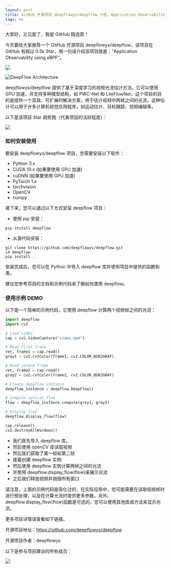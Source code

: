 ```yaml
---
layout: post
title: GitHub 开源项目 deepflowys/deepflow 介绍，Application Observability using eBPF
tags: Go
---
```


大家好，又见面了，我是 GitHub 精选君！

今天要给大家推荐一个 GitHub 开源项目 deepflowys/deepflow，该项目在 GitHub 有超过 0.5k Star，用一句话介绍该项目就是：“Application Observability using eBPF”。

![](https://raw.githubusercontent.com/deepflowys/deepflow/master/./docs/deepflow-logo.png)

![DeepFlow Architecture](https://raw.githubusercontent.com/deepflowys/deepflow/master/./docs/deepflow-architecture.png)

deepflowys/deepflow 提供了基于深度学习的视频光流估计方法。它可以使用 GPU 加速，并支持多种模型结构，如 PWC-Net 和 LiteFlowNet。这个项目的目的是提供一个高效、可扩展的解决方案，用于估计视频中两帧之间的光流。这种估计可以用于许多计算机视觉应用程序，如运动估计、目标跟踪、视频编辑等。


以下是该项目 Star 趋势图（代表项目的活跃程度）：

![](https://api.star-history.com/svg?repos=deepflowys/deepflow&type=Timeline)

### 如何安装使用

要安装 deepflowys/deepflow 项目，您需要安装以下软件：
- Python 3.x
- CUDA 10.x (如果要使用 GPU 加速)
- cuDNN (如果要使用 GPU 加速)
- PyTorch 1.x
- torchvision
- OpenCV
- numpy

接下来，您可以通过以下方式安装 deepflow 项目：
- 使用 pip 安装：
```
pip install deepflow
```
- 从源代码安装：
```
git clone https://github.com/deepflowys/deepflow.git
cd deepflow
pip install .
```

安装完成后，您可以在 Python 中导入 deepflow 库并使用项目中提供的函数和类。

建议您参考项目的文档和示例代码来了解如何使用 deepflow。


### 使用示例 DEMO

以下是一个简单的示例代码，它使用 deepflow 计算两个视频帧之间的光流：
```python
import deepflow
import cv2

# Load video
cap = cv2.VideoCapture("video.mp4")

# Read first frame
ret, frame1 = cap.read()
gray1 = cv2.cvtColor(frame1, cv2.COLOR_BGR2GRAY)

# Read second frame
ret, frame2 = cap.read()
gray2 = cv2.cvtColor(frame2, cv2.COLOR_BGR2GRAY)

# Create deepflow instance
deepflow_instance = deepflow.DeepFlow()

# Compute optical flow
flow = deepflow_instance.compute(gray1, gray2)

# Display flow
deepflow.display_flow(flow)

cap.release()
cv2.destroyAllWindows()
```

- 我们首先导入 deepflow 库。
- 然后使用 openCV 库读取视频
- 然后我们获取了第一帧和第二帧
- 接着创建 deepflow 实例
- 然后使用 deepflow 实例计算两帧之间的光流
- 并使用 deepflow.display_flow(flow)来展示光流
- 之后我们释放视频并销毁所有窗口

请注意，上面的示例代码是简化过的，在实际应用中，您可能需要在读取视频帧时进行预处理，以及在计算光流时提供更多参数。另外, deepflow.display_flow(flow)函数是可选的，您可以使用其他库或方法来显示光流。


更多项目详情请查看如下链接。

开源项目地址：https://github.com/deepflowys/deepflow 

开源项目作者：deepflowys

以下是参与项目建设的所有成员：

![](https://contrib.rocks/image?repo=deepflowys/deepflow)

